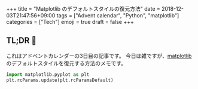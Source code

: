 +++
title = "Matplotlib のデフォルトスタイルの復元方法"
date  = 2018-12-03T21:47:56+09:00
tags  = ["Advent calendar", "Python", "matplotlib"]
categories = ["Tech"]
emoji = true
draft = false
+++

## TL;DR :christmas_tree:

これはアドベントカレンダーの3日目の記事です。
今日は雑ですが、[matplotlib](https://matplotlib.org/) のデフォルトスタイルを復元する方法のメモです。

```python
import matplotlib.pyplot as plt
plt.rcParams.update(plt.rcParamsDefault)
```